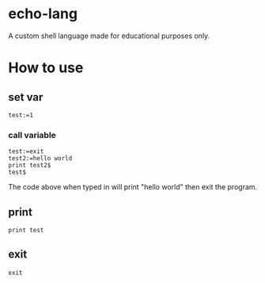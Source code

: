 # echo-lang
A custom shell language made for educational purposes only.
# How to use
## set var
```
test:=1
```
### call variable
```
test:=exit
test2:=hello world
print test2$
test$
```
The code above when typed in will print "hello world" then exit the program.
## print
```
print test
```
## exit
```
exit
```
